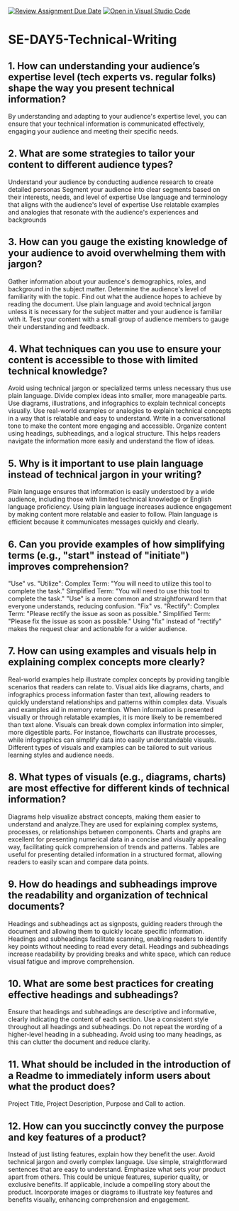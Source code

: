 [![Review Assignment Due Date](https://classroom.github.com/assets/deadline-readme-button-22041afd0340ce965d47ae6ef1cefeee28c7c493a6346c4f15d667ab976d596c.svg)](https://classroom.github.com/a/zsAR-pyY)
[![Open in Visual Studio Code](https://classroom.github.com/assets/open-in-vscode-2e0aaae1b6195c2367325f4f02e2d04e9abb55f0b24a779b69b11b9e10269abc.svg)](https://classroom.github.com/online_ide?assignment_repo_id=18630519&assignment_repo_type=AssignmentRepo)
# SE-DAY5-Technical-Writing
## 1. How can understanding your audience’s expertise level (tech experts vs. regular folks) shape the way you present technical information?
By understanding and adapting to your audience's expertise level, you can ensure that your technical information is communicated effectively, engaging your audience and meeting their specific needs.
## 2. What are some strategies to tailor your content to different audience types?
Understand your audience by conducting audience research to create detailed personas
Segment your audience into clear segments based on their interests, needs, and level of expertise
Use language and terminology that aligns with the audience's level of expertise
Use relatable examples and analogies that resonate with the audience's experiences and backgrounds
## 3. How can you gauge the existing knowledge of your audience to avoid overwhelming them with jargon?
Gather information about your audience's demographics, roles, and background in the subject matter. 
Determine the audience's level of familiarity with the topic.
Find out what the audience hopes to achieve by reading the document.
Use plain language and avoid technical jargon unless it is necessary for the subject matter and your audience is familiar with it. 
Test your content with a small group of audience members to gauge their understanding and feedback. 
## 4. What techniques can you use to ensure your content is accessible to those with limited technical knowledge?
Avoid using technical jargon or specialized terms unless necessary thus use plain language.
Divide complex ideas into smaller, more manageable parts. 
Use diagrams, illustrations, and infographics to explain technical concepts visually.
Use real-world examples or analogies to explain technical concepts in a way that is relatable and easy to understand.
Write in a conversational tone to make the content more engaging and accessible. 
Organize content using headings, subheadings, and a logical structure. This helps readers navigate the information more easily and understand the flow of ideas.
## 5. Why is it important to use plain language instead of technical jargon in your writing?
Plain language ensures that information is easily understood by a wide audience, including those with limited technical knowledge or English language proficiency.
Using plain language increases audience engagement by making content more relatable and easier to follow. Plain language is efficient because it communicates messages quickly and clearly.
## 6. Can you provide examples of how simplifying terms (e.g., "start" instead of "initiate") improves comprehension?
"Use" vs. "Utilize":
Complex Term: "You will need to utilize this tool to complete the task."
Simplified Term: "You will need to use this tool to complete the task."
 "Use" is a more common and straightforward term that everyone understands, reducing confusion.
"Fix" vs. "Rectify":
Complex Term: "Please rectify the issue as soon as possible."
Simplified Term: "Please fix the issue as soon as possible."
Using "fix" instead of "rectify" makes the request clear and actionable for a wider audience.
## 7. How can using examples and visuals help in explaining complex concepts more clearly?
Real-world examples help illustrate complex concepts by providing tangible scenarios that readers can relate to.
Visual aids like diagrams, charts, and infographics process information faster than text, allowing readers to quickly understand relationships and patterns within complex data.
Visuals and examples aid in memory retention. When information is presented visually or through relatable examples, it is more likely to be remembered than text alone.
Visuals can break down complex information into simpler, more digestible parts. For instance, flowcharts can illustrate processes, while infographics can simplify data into easily understandable visuals.
Different types of visuals and examples can be tailored to suit various learning styles and audience needs. 
## 8. What types of visuals (e.g., diagrams, charts) are most effective for different kinds of technical information?
Diagrams help visualize abstract concepts, making them easier to understand and analyze.They are used for explaining complex systems, processes, or relationships between components.
Charts and graphs are excellent for presenting numerical data in a concise and visually appealing way, facilitating quick comprehension of trends and patterns.
Tables are useful for presenting detailed information in a structured format, allowing readers to easily scan and compare data points.
## 9. How do headings and subheadings improve the readability and organization of technical documents?
Headings and subheadings act as signposts, guiding readers through the document and allowing them to quickly locate specific information.
Headings and subheadings facilitate scanning, enabling readers to identify key points without needing to read every detail.
Headings and subheadings increase readability by providing breaks and white space, which can reduce visual fatigue and improve comprehension.
## 10. What are some best practices for creating effective headings and subheadings?
Ensure that headings and subheadings are descriptive and informative, clearly indicating the content of each section.
Use a consistent style throughout all headings and subheadings. 
Do not repeat the wording of a higher-level heading in a subheading.
Avoid using too many headings, as this can clutter the document and reduce clarity. 
## 11. What should be included in the introduction of a Readme to immediately inform users about what the product does?
Project Title, Project Description, Purpose and Call to action.
## 12. How can you succinctly convey the purpose and key features of a product?
Instead of just listing features, explain how they benefit the user.
Avoid technical jargon and overly complex language. Use simple, straightforward sentences that are easy to understand.
Emphasize what sets your product apart from others. This could be unique features, superior quality, or exclusive benefits.
If applicable, include a compelling story about the product.
Incorporate images or diagrams to illustrate key features and benefits visually, enhancing comprehension and engagement.
